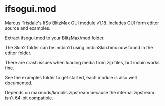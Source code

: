 ifsogui.mod
===========

Marcus Trisdale's IfSo BlitzMax GUI module v1.18. Includes GUI form editor source and examples.

Extract ifsogui.mod to your BlitzMax/mod folder. 

The Skin2 folder can be incbin'd using incbinSkin.bmx now found in the editor folder.

There are crash issues when loading media from zip files, but incbin works fine.

See the examples folder to get started, each module is also well documented.

Depends on maxmods/koriolis.zipstream because the internal zipstream isn't 64-bit compatible.
